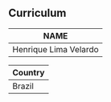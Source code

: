 ## Curriculum
| **NAME** |
|----------|
|Henrique Lima Velardo|

| **Country** |
|-------------|
|Brazil|
